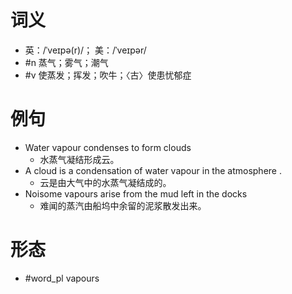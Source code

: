 # 词义
- 英：/ˈveɪpə(r)/； 美：/ˈveɪpər/
- #n 蒸气；雾气；潮气
- #v 使蒸发；挥发；吹牛；〈古〉使患忧郁症
# 例句
- Water vapour condenses to form clouds
	- 水蒸气凝结形成云。
- A cloud is a condensation of water vapour in the atmosphere .
	- 云是由大气中的水蒸气凝结成的。
- Noisome vapours arise from the mud left in the docks
	- 难闻的蒸汽由船坞中余留的泥浆散发出来。
# 形态
- #word_pl vapours
